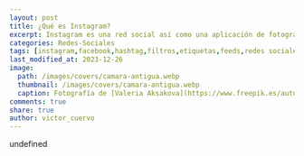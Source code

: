 ```yaml
---
layout: post
title: ¿Qué es Instagram?
excerpt: Instagram es una red social así como una aplicación de fotografía y vídeo que permite a los usuarios capturar, editar y compartir imágenes y vídeos desde sus dispositivos móviles
categories: Redes-Sociales
tags: [instagram,facebook,hashtag,filtros,etiquetas,feeds,redes sociales]
last_modified_at: 2023-12-26
image:
  path: /images/covers/camara-antigua.webp
  thumbnail: /images/covers/camara-antigua.webp
  caption: Fotografía de [Valeria Aksakova](https://www.freepik.es/autor/valeria-aksakova)
comments: true
share: true
author: victor_cuervo
---
```

undefined